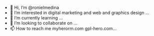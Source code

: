 - 👋 Hi, I’m @ronielmedina
- 👀 I’m interested in digital marketing and web and graphics design ...
- 🌱 I’m currently learning ...
- 💞️ I’m looking to collaborate on ...
- 📫 How to reach me myherorm.com gpl-hero.com...


<!---
ronielmedina/ronielmedina is a ✨ special ✨ repository because its `README.md` (this file) appears on your GitHub profile.
You can click the Preview link to take a look at your changes.
--->
